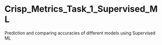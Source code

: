 # Crisp_Metrics_Task_1_Supervised_ML
Prediction and comparing accuracies of different models using Supervised ML

